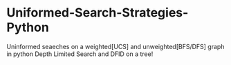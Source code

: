 # Uniformed-Search-Strategies-Python
Uninformed seaeches on a weighted[UCS] and unweighted[BFS/DFS] graph in python
Depth Limited Search and DFID on a tree!
